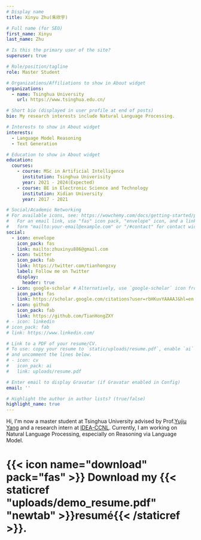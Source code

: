 ```yaml
---
# Display name
title: Xinyu Zhu(朱欣宇)

# Full name (for SEO)
first_name: Xinyu
last_name: Zhu

# Is this the primary user of the site?
superuser: true

# Role/position/tagline
role: Master Student

# Organizations/Affiliations to show in About widget
organizations:
  - name: Tsinghua University
    url: https://www.tsinghua.edu.cn/

# Short bio (displayed in user profile at end of posts)
bio: My research interests include Natural Language Processing.

# Interests to show in About widget
interests:
  - Language Model Reasoning
  - Text Generation

# Education to show in About widget
education:
  courses:
    - course: MSc in Artificial Intelligence
      institution: Tsinghua Univerisity
      year: 2021 - 2024(Expected)
    - course: BE in Electronic Science and Technology
      institution: Xidian University
      year: 2017 - 2021

# Social/Academic Networking
# For available icons, see: https://wowchemy.com/docs/getting-started/page-builder/#icons
#   For an email link, use "fas" icon pack, "envelope" icon, and a link in the
#   form "mailto:your-email@example.com" or "/#contact" for contact widget.
social:
  - icon: envelope
    icon_pack: fas
    link: mailto:zhuxinyu886@gmail.com
  - icon: twitter
    icon_pack: fab
    link: https://twitter.com/tianhongzxy
    label: Follow me on Twitter
    display:
      header: true
  - icon: google-scholar # Alternatively, use `google-scholar` icon from `ai` icon pack
    icon_pack: fas
    link: https://scholar.google.com/citations?user=rbHKuvYAAAAJ&hl=en
  - icon: github
    icon_pack: fab
    link: https://github.com/TianHongZXY
# - icon: linkedin
# icon_pack: fab
# link: https://www.linkedin.com/

# Link to a PDF of your resume/CV.
# To use: copy your resume to `static/uploads/resume.pdf`, enable `ai` icons in `params.yaml`,
# and uncomment the lines below.
# - icon: cv
#   icon_pack: ai
#   link: uploads/resume.pdf

# Enter email to display Gravatar (if Gravatar enabled in Config)
email: ''

# Highlight the author in author lists? (true/false)
highlight_name: true
---
```


Hi, I'm now a master student at Tsinghua University advised by Prof.[Yujiu Yang](https://sites.google.com/view/iigroup-thu/home) and a research intern at [IDEA-CCNL](https://www.idea.edu.cn/ccnl.html). Currently, I am working on Natural Language Processing, especially on Reasoning via Language Model.


# {{< icon name="download" pack="fas" >}} Download my {{< staticref "uploads/demo_resume.pdf" "newtab" >}}resumé{{< /staticref >}}.
